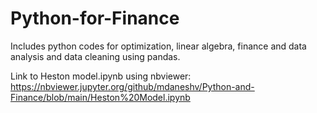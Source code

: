 # Python-for-Finance
Includes python codes for optimization, linear algebra, finance and data analysis and data cleaning using pandas.

Link to Heston model.ipynb using nbviewer:
https://nbviewer.jupyter.org/github/mdaneshv/Python-and-Finance/blob/main/Heston%20Model.ipynb
